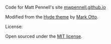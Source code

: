 Code for Matt Pennell's site [mwpennell.github.io](https://mwpennell.github.io)

Modified from the [Hyde theme](https://github.com/poole/poole) by [Mark Otto](https://github.com/mdo).

License:

Open sourced under the [MIT license](LICENSE.md).


